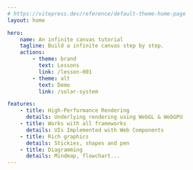 ```yaml
---
# https://vitepress.dev/reference/default-theme-home-page
layout: home

hero:
    name: An infinite canvas tutorial
    tagline: Build a infinite canvas step by step.
    actions:
        - theme: brand
          text: Lessons
          link: /lesson-001
        - theme: alt
          text: Demo
          link: /solar-system

features:
    - title: High-Performance Rendering
      details: Underlying rendering using WebGL & WebGPU
    - title: Works with all frameworks
      details: UIs Implemented with Web Components
    - title: Rich graphics
      details: Stickies, shapes and pen
    - title: Diagramming
      details: Mindmap, flowchart...
---
```

